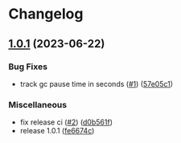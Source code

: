 # Changelog

## [1.0.1](https://github.com/ChainSafe/node-prometheus-gc-stats/compare/v1.0.0...v1.0.1) (2023-06-22)


### Bug Fixes

* track gc pause time in seconds ([#1](https://github.com/ChainSafe/node-prometheus-gc-stats/issues/1)) ([57e05c1](https://github.com/ChainSafe/node-prometheus-gc-stats/commit/57e05c143ff73acfa43f23ef056fcdcedeefcf96))


### Miscellaneous

* fix release ci ([#2](https://github.com/ChainSafe/node-prometheus-gc-stats/issues/2)) ([d0b561f](https://github.com/ChainSafe/node-prometheus-gc-stats/commit/d0b561f1675fa1c3156bab98e6084d98891c8d59))
* release 1.0.1 ([fe6674c](https://github.com/ChainSafe/node-prometheus-gc-stats/commit/fe6674c519004a50f0526603a26aa000b49930f6))
